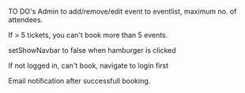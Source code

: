 TO DO's
Admin to add/remove/edit event to eventlist, maximum no. of attendees.

If > 5 tickets, you can't book more than 5 events.

setShowNavbar to false when hamburger is clicked

If not logged in, can't book, navigate to login first

<!-- Handle login as admin/user. -->
<!-- Show different dashboards for different users. -->

<!-- change booked seats to display only the type of seat clicked -->

Email notification after successfull booking.
